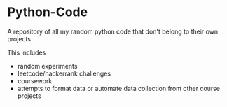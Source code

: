 # Python-Code

A repository of all my random python code that don't belong to their own projects

This includes
- random experiments
- leetcode/hackerrank challenges
- coursework
- attempts to format data or automate data collection from other course projects
